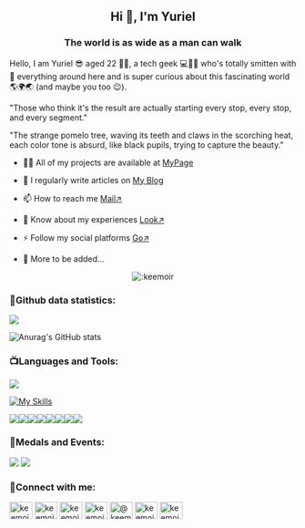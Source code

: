 <h2 align="center">Hi 👋, I'm Yuriel</h2>
<h3 align="center">The world is as wide as a man can walk</h3>

Hello, I am Yuriel 😎 aged 22 👶‍♂️, a tech geek 💻👨‍💻 who's totally smitten with 🌟 everything around here and is super curious about this fascinating world 🌎🌍🌏 (and maybe you too 😉).

"Those who think it's the result are actually starting every stop, every stop, and every segment."

"The strange pomelo tree, waving its teeth and claws in the scorching heat, each color tone is absurd, like black pupils, trying to capture the beauty."

- 👨‍💻 All of my projects are available at [MyPage](https://yuriels.github.io)

- 📝 I regularly write articles on [My Blog](https://blog.origz.com)

- 📫 How to reach me [Mail↗](mailto:yurielsx@gmail.com)

- 📄 Know about my experiences [Look↗](https://origz.com/me)

- ⚡ Follow my social platforms [Go↗](https://vlink.cc/yuriels) 

- 💬 More to be added...




<div align="center" style="text-align: center;">
<img src="https://count.getloli.com/get/@:keemoir" alt=":keemoir" />

<div align="left" style="text-align: left;">
<h3 align="left">🎨<b>Github data statistics:</b></h3>
<img src="https://img.shields.io/badge/for_your-for_ours-blue" />

![Anurag's GitHub stats](https://github-readme-stats.vercel.app/api?username=keemoir&show_icons=true&theme=radical)


<!--
[![PUSDN](https://streak-stats.demolab.com?user=JaneYork&theme=gruvbox&border_radius=20&locale=zh_Hans&date_format=%5BY.%5Dn.j)](https://soft.pusdn.com)
-->


<h3 align="left">📺<b>Languages and Tools:</b></h3>
<img src="https://img.shields.io/badge/my%20 %20skills-8A2BE2" />

[![My Skills](https://skillicons.dev/icons?i=ae,aiscript,androidstudio,au,autocad,azure,blender,c,cpp,cloudflare,css,devto,discord,figma,git,github,gitlab,gmail,html,htmx,ai,instagram,java,js,linux,lua,matlab,mysql,nginx,npm,ps,php,pr,pycharm,py,rocket,twitter,visualstudio,vscode,vue,windows,wordpress,md&perline=15)](https://skillicons.dev)

<img src="https://img.shields.io/badge/WakaTime-000000?style=for-the-badge&logo=WakaTime&logoColor=white" /><img src="https://img.shields.io/badge/RSS-FFA500?style=for-the-badge&logo=rss&logoColor=white" /><img src="https://img.shields.io/badge/dev.to-0A0A0A?style=for-the-badge&logo=devdotto&logoColor=white" /><img src="https://img.shields.io/badge/Alibaba_Cloud-FF6A00?style=for-the-badge&logo=alibabacloud&logoColor=white" /><img src="https://img.shields.io/badge/Wordpress-21759B?style=for-the-badge&logo=wordpress&logoColor=white" /><img src="https://img.shields.io/badge/Gmail-D14836?style=for-the-badge&logo=gmail&logoColor=white" /><img src="https://img.shields.io/badge/Adobe%20Photoshop-31A8FF?style=for-the-badge&logo=Adobe%20Photoshop&logoColor=black" /><img src="https://img.shields.io/badge/GIT-E44C30?style=for-the-badge&logo=git&logoColor=white" />



<h3 align="left">🤗<b>Medals and Events:</b></h3>
<img src="https://github-profile-trophy.vercel.app/?username=yuriels&no-frame=true" />
<img src="https://github-readme-activity-graph.vercel.app/graph?username=yuriels&theme=react-dark" />

<h3 align="left">📠<b>Connect with me:</b></h3>
<p align="left">
<a href="https://twitter.com/keemoir" target="blank"><img align="center" src="https://raw.githubusercontent.com/rahuldkjain/github-profile-readme-generator/master/src/images/icons/Social/twitter.svg" alt="keemoir" height="30" width="40" /></a>
<a href="https://fb.com/keemoir" target="blank"><img align="center" src="https://raw.githubusercontent.com/rahuldkjain/github-profile-readme-generator/master/src/images/icons/Social/facebook.svg" alt="keemoir" height="30" width="40" /></a>
<a href="https://instagram.com/keemoir" target="blank"><img align="center" src="https://raw.githubusercontent.com/rahuldkjain/github-profile-readme-generator/master/src/images/icons/Social/instagram.svg" alt="keemoir" height="30" width="40" /></a>
<a href="https://www.behance.net/keemoirho" target="blank"><img align="center" src="https://raw.githubusercontent.com/rahuldkjain/github-profile-readme-generator/master/src/images/icons/Social/behance.svg" alt="keemoirho" height="30" width="40" /></a>
<a href="https://medium.com/@keemoir" target="blank"><img align="center" src="https://raw.githubusercontent.com/rahuldkjain/github-profile-readme-generator/master/src/images/icons/Social/medium.svg" alt="@keemoir" height="30" width="40" /></a>
<a href="https://www.youtube.com/c/keemoir" target="blank"><img align="center" src="https://raw.githubusercontent.com/rahuldkjain/github-profile-readme-generator/master/src/images/icons/Social/youtube.svg" alt="keemoir" height="30" width="40" /></a>
<a href="https://discord.gg/keemoir" target="blank"><img align="center" src="https://raw.githubusercontent.com/rahuldkjain/github-profile-readme-generator/master/src/images/icons/Social/discord.svg" alt="keemoir" height="30" width="40" /></a>
</p>

<!--
[![Top Langs](https://github-readme-stats.vercel.app/api/top-langs/?username=anuraghazra&layout=compact)](https://github.com/anuraghazra/github-readme-stats)
[![Readme Card](https://github-readme-stats.vercel.app/api/pin/?username=anuraghazra&repo=github-readme-stats)](https://github.com/anuraghazra/github-readme-stats)
-->



<!--
**keemoir/keemoir** is a ✨ _special_ ✨ repository because its `README.md` (this file) appears on your GitHub profile.
Here are some ideas to get you started:
- 🔭 I’m currently working on ...
- 🌱 I’m currently learning ...
- 👯 I’m looking to collaborate on ...
- 🤔 I’m looking for help with ...
- 💬 Ask me about ...
- 📫 How to reach me: ...
- 😄 Pronouns: ...
- ⚡ Fun fact: ...
-->
